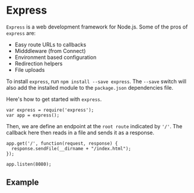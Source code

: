 # Express
`Express` is a web development framework for Node.js. Some of the pros of `express` are:
- Easy route URLs to callbacks
- Midddleware (from Connect)
- Environment based configuration
- Redirection helpers
- File uploads

To install `express`, run `npm install --save express`. The `--save` switch will also add the installed module to the `package.json` dependencies file.

Here's how to get started with `express`.
```
var express = require('express');
var app = express();
```

Then, we are define an endpoint at the `root route` indicated by `'/'`. The callback here then reads in a file and sends it as a response.
```
app.get('/', function(request, response) {
  response.sendFile(__dirname + "/index.html");
});

app.listen(8080);
```

## Example
